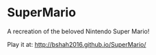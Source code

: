 # SuperMario
A recreation of the beloved Nintendo Super Mario!

Play it at:
http://bshah2016.github.io/SuperMario/
